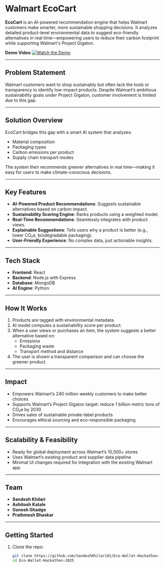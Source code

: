 # Walmart EcoCart

**EcoCart** is an AI-powered recommendation engine that helps Walmart customers make smarter, more sustainable shopping decisions. It analyzes detailed product-level environmental data to suggest eco-friendly alternatives in real time—empowering users to reduce their carbon footprint while supporting Walmart's Project Gigaton.

**Demo Video**
[![Watch the Demo](https://img.youtube.com/vi/lCt8om6xdAo/hqdefault.jpg)](https://www.youtube.com/watch?v=lCt8om6xdAo)


---

## Problem Statement

Walmart customers want to shop sustainably but often lack the tools or transparency to identify low-impact products. Despite Walmart’s ambitious sustainability goals under Project Gigaton, customer involvement is limited due to this gap.

---

## Solution Overview

EcoCart bridges this gap with a smart AI system that analyzes:
- Material composition
- Packaging types
- Carbon emissions per product
- Supply chain transport modes

The system then recommends greener alternatives in real time—making it easy for users to make climate-conscious decisions.

---

## Key Features

- **AI-Powered Product Recommendations**: Suggests sustainable alternatives based on carbon impact.
- **Sustainability Scoring Engine**: Ranks products using a weighted model.
- **Real-Time Recommendations**: Seamlessly integrates with product views.
- **Explainable Suggestions**: Tells users why a product is better (e.g., lower CO₂e, biodegradable packaging).
- **User-Friendly Experience**: No complex data, just actionable insights.

---

## Tech Stack

- **Frontend**: React
- **Backend**: Node.js with Express
- **Database**: MongoDB
- **AI Engine**: Python

---

## How It Works

1. Products are tagged with environmental metadata.
2. AI model computes a sustainability score per product.
3. When a user views or purchases an item, the system suggests a better alternative based on:
   - Emissions
   - Packaging waste
   - Transport method and distance
4. The user is shown a transparent comparison and can choose the greener product.

---

## Impact

- Empowers Walmart’s 240 million weekly customers to make better choices
- Supports Walmart’s Project Gigaton target: reduce 1 billion metric tons of CO₂e by 2030
- Drives sales of sustainable private-label products
- Encourages ethical sourcing and eco-responsible packaging

---

## Scalability & Feasibility
- Ready for global deployment across Walmart’s 10,500+ stores
- Uses Walmart’s existing product and supplier data pipeline
- Minimal UI changes required for integration with the existing Walmart app

---

## Team

- **Sandesh Khilari** 
- **Ashitosh Katale**   
- **Ganesh Ghadge** 
- **Prathmesh Bhaskar**

---

## Getting Started

1. Clone the repo:
   ```bash
   git clone https://github.com/SandeshKhilari01/Eco-Wallet-Hackathon-2025.git
   cd Eco-Wallet-Hackathon-2025
